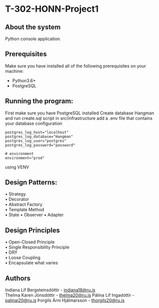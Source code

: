 # T-302-HONN-Project1

## About the system
Python console application.
## Prerequisites
Make sure you have installed all of the following prerequisites on your machine:

* Python3.6+
* PostgreSQL

## Running the program:
First make sure you have PostgreSQL installed
Create database Hangman and run create.sql script
in src/infrastructure add a .env file that contains your database configuration
 ```# postgres database logging
postgres_log_host="localhost"
postgres_log_database="Hangman"
postgres_log_user="postgres"
postgres_log_password="password"

# environment
environment="prod"
```

using VENV


## Design Patterns:
 • Strategy     
 • Decorator    
 • Abstract Factory     
 • Template Method  
 • State
 • Observer
 • Adapter

 ## Design Principles
 • Open-Closed Principle        
 • Single Responsibility Principle      
 • DRY  
 • Loose Coupling   
 • Encapsulate what varies	    

## Authors
Indíana Líf Bergsteinsdóttir - indiana18@ru.is     
Thelma Karen Jónsdóttir - thelma20@ru.is
Pálína Líf Ingadóttir - palinai20@ru.is
Þorgils Árni Hjálmarsson - thorgils20@ru.is
